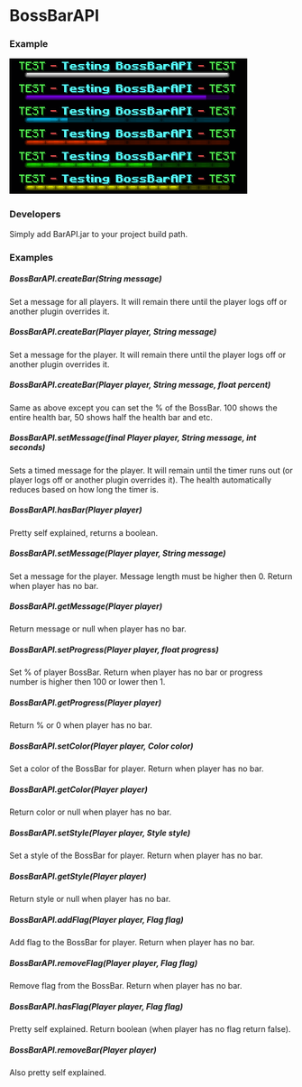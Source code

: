# BossBarAPI
<h3 id="w-example">Example</h3>
<p><img src="https://raw.githubusercontent.com/KrystianKl/BossBarAPI/master/example.png" alt="BossBarAPI - Example" title="BossBarAPI - Example"></p>
<h3 id="w-developers">Developers</h3>
<p>Simply add BarAPI.jar to your project build path.</p>
<h3 id="w-examples">Examples</h3>
<h5 id="w-bossbarapi-message">BossBarAPI.createBar(String message)</h5>
<p>Set a message for all players. It will remain there until the player logs off or another plugin overrides it.</p>
<h5 id="w-bossbarapi-player-message">BossBarAPI.createBar(Player player, String message)</h5>
<p>Set a message for the player. It will remain there until the player logs off or another plugin overrides it.</p>
<h5 id="w-bossbarapi-player-float">BossBarAPI.createBar(Player player, String message, float percent)</h5>
<p>Same as above except you can set the % of the BossBar. 100 shows the entire health bar, 50 shows half the health bar and etc.</p>
<h5 id="w-bossbarapi-player-seconds">BossBarAPI.setMessage(final Player player, String message, int seconds)</h5>
<p>Sets a timed message for the player. It will remain until the timer runs out (or player logs off or another plugin overrides it). The health automatically reduces based on how long the timer is.</p>
<h5 id="w-bossbarapi=player-hasbar">BossBarAPI.hasBar(Player player)</h5>
<p>Pretty self explained, returns a boolean.</p>
<h5 id="w-bossbarapi=player-setmessage">BossBarAPI.setMessage(Player player, String message)</h5>
<p>Set a message for the player. Message length must be higher then 0. Return when player has no bar.</p>
<h5 id="w-bossbarapi=player-getmessage">BossBarAPI.getMessage(Player player)</h5>
<p>Return message or null when player has no bar.</p>
<h5 id="w-bossbarapi=player-setprogress">BossBarAPI.setProgress(Player player, float progress)</h5>
<p>Set % of player BossBar. Return when player has no bar or progress number is higher then 100 or lower then 1.</p>
<h5 id="w-bossbarapi=player-getprogress">BossBarAPI.getProgress(Player player)</h5>
<p>Return % or 0 when player has no bar.</p>
<h5 id="w-bossbarapi=player-setcolor">BossBarAPI.setColor(Player player, Color color)</h5>
<p>Set a color of the BossBar for player. Return when player has no bar.</p>
<h5 id="w-bossbarapi=player-getcolor">BossBarAPI.getColor(Player player)</h5>
<p>Return color or null when player has no bar.</p>
<h5 id="w-bossbarapi=player-setstyle">BossBarAPI.setStyle(Player player, Style style)</h5>
<p>Set a style of the BossBar for player. Return when player has no bar.</p>
<h5 id="w-bossbarapi=player-getstyle">BossBarAPI.getStyle(Player player)</h5>
<p>Return style or null when player has no bar.</p>
<h5 id="w-bossbarapi=player-addflag">BossBarAPI.addFlag(Player player, Flag flag)</h5>
<p>Add flag to the BossBar for player. Return when player has no bar.</p>
<h5 id="w-bossbarapi=player-removeflag">BossBarAPI.removeFlag(Player player, Flag flag)</h5>
<p>Remove flag from the BossBar. Return when player has no bar.</p>
<h5 id="w-bossbarapi=player-hasflag">BossBarAPI.hasFlag(Player player, Flag flag)</h5>
<p>Pretty self explained. Return boolean (when player has no flag return false).</p>
<h5 id="w-bossbarapi=player-removebar">BossBarAPI.removeBar(Player player)</h5>
<p>Also pretty self explained.</p>
